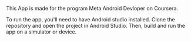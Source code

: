This App is made for the program Meta Android Devloper on Coursera.

To run the app, you'll need to have Android studio installed. Clone the repository and open the project in Android Studio. Then, build and run the app on a simulator or device.
